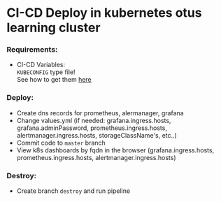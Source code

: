 # CI-CD Deploy in kubernetes otus learning cluster

### Requirements:
* CI-CD Variables:  
`KUBECONFIG` type file!  
See how to get them [here](https://cloud.yandex.ru/ru/docs/managed-kubernetes/operations/connect/create-static-conf)  


### Deploy:
* Create dns records for prometheus, alermanager, grafana  
* Change values.yml (if needed: grafana.ingress.hosts, grafana.adminPassword, prometheus.ingress.hosts, alertmanager.ingress.hosts, storageClassName's, etc..)  
* Commit code to `master` branch
* View k8s dashboards by fqdn in the browser (grafana.ingress.hosts, prometheus.ingress.hosts, alertmanager.ingress.hosts)

### Destroy:
* Create branch `destroy` and run pipeline